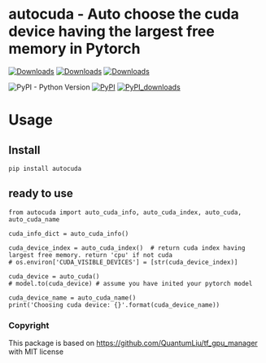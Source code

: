 # autocuda - Auto choose the cuda device having the largest free memory in Pytorch
[![Downloads](https://pepy.tech/badge/autocuda)](https://pepy.tech/project/autocuda)
[![Downloads](https://pepy.tech/badge/autocuda/month)](https://pepy.tech/project/autocuda)
[![Downloads](https://pepy.tech/badge/autocuda/week)](https://pepy.tech/project/autocuda)

![PyPI - Python Version](https://img.shields.io/badge/python-3.6-blue.svg) 
[![PyPI](https://img.shields.io/pypi/v/autocuda)](https://pypi.org/project/autocuda/)
[![PyPI_downloads](https://img.shields.io/pypi/dm/autocuda)](https://pypi.org/project/autocuda/)

# Usage
## Install
```
pip install autocuda
```

## ready to use


```
from autocuda import auto_cuda_info, auto_cuda_index, auto_cuda, auto_cuda_name

cuda_info_dict = auto_cuda_info()

cuda_device_index = auto_cuda_index()  # return cuda index having largest free memory. return 'cpu' if not cuda
# os.environ['CUDA_VISIBLE_DEVICES'] = [str(cuda_device_index)]

cuda_device = auto_cuda()
# model.to(cuda_device) # assume you have inited your pytorch model

cuda_device_name = auto_cuda_name()
print('Choosing cuda device: {}'.format(cuda_device_name))

```

### Copyright
This package is based on https://github.com/QuantumLiu/tf_gpu_manager with MIT license
